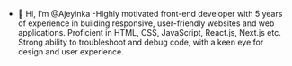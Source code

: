- 👋 Hi, I’m @Ajeyinka
-Highly motivated front-end developer with 5 years of experience in building responsive, user-friendly websites and web applications.
Proficient in HTML, CSS, JavaScript, React.js, Next.js etc.
Strong ability to troubleshoot and debug code, with a keen eye for design and user experience.
